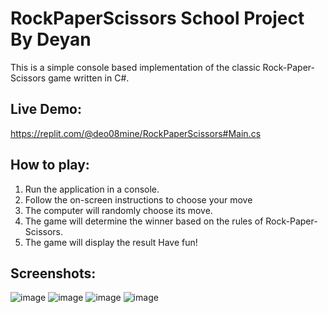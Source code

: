 # RockPaperScissors School Project By Deyan
This is a simple console based implementation of the classic Rock-Paper-Scissors game written in C#.

## Live Demo:
https://replit.com/@deo08mine/RockPaperScissors#Main.cs
## How to play:
1. Run the application in a console.
2. Follow the on-screen instructions to choose your move
3. The computer will randomly choose its move.
4. The game will determine the winner based on the rules of Rock-Paper-Scissors.
5. The game will display the result
Have fun!
## Screenshots:
![image](https://user-images.githubusercontent.com/96566576/232593865-98df9ed4-e249-4992-b04d-d15633922b14.png)
![image](https://user-images.githubusercontent.com/96566576/232594058-611452f5-b43d-423e-aa4f-8b36314c8ca9.png)
![image](https://user-images.githubusercontent.com/96566576/232594233-cdc57e7c-7160-4fff-b061-a9433c1fbada.png)
![image](https://user-images.githubusercontent.com/96566576/232594376-6e83621f-665c-41bd-bf7f-b4ce2192ef88.png)
